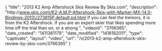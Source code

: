 {
    "title": "2013 K2 Amp Aftershock Skis Review By Skis.com",
    "description": "http:\/\/www.skis.com\/K2-A.M.P-Aftershock-Skis-with-Marker-MX-14.0-Bindings-2013\/273815P,default,pd.html  If you can feel the tremors, it is from the K2 Aftershock. If you are an expert skier that likes spending more time off the trial than on, or a strong ",
    "videoid": "3766365",
    "date_created": "1411361179",
    "date_modified": "1418182011",
    "type": "captivate",
    "layout": "video",
    "url": "\/v\/2013-k2-amp-aftershock-skis-review-by-skis-com\/3766365"
}